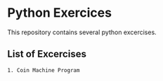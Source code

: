 # Python Exercices
This repository contains several python excercises.

## List of Excercises

```
1. Coin Machine Program
```